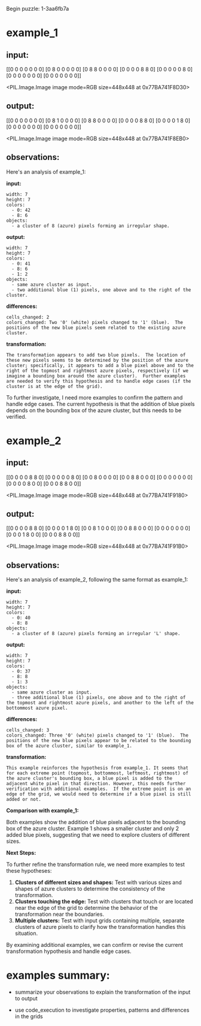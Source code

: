 Begin puzzle: 1-3aa6fb7a


# example_1

## input:

[[0 0 0 0 0 0 0]
 [0 8 0 0 0 0 0]
 [0 8 8 0 0 0 0]
 [0 0 0 0 8 8 0]
 [0 0 0 0 0 8 0]
 [0 0 0 0 0 0 0]
 [0 0 0 0 0 0 0]]


<PIL.Image.Image image mode=RGB size=448x448 at 0x77BA741F8D30>


## output:

[[0 0 0 0 0 0 0]
 [0 8 1 0 0 0 0]
 [0 8 8 0 0 0 0]
 [0 0 0 0 8 8 0]
 [0 0 0 0 1 8 0]
 [0 0 0 0 0 0 0]
 [0 0 0 0 0 0 0]]


<PIL.Image.Image image mode=RGB size=448x448 at 0x77BA741F8EB0>


## observations:

Here's an analysis of example_1:

**input:**
```
width: 7
height: 7
colors:
  - 0: 42
  - 8: 6
objects:
  - a cluster of 8 (azure) pixels forming an irregular shape.
```

**output:**
```
width: 7
height: 7
colors:
  - 0: 41
  - 8: 6
  - 1: 2
objects:
  - same azure cluster as input.
  - two additional blue (1) pixels, one above and to the right of the cluster.
```

**differences:**
```
cells_changed: 2
colors_changed: Two '0' (white) pixels changed to '1' (blue).  The positions of the new blue pixels seem related to the existing azure cluster.
```

**transformation:**
```
The transformation appears to add two blue pixels.  The location of these new pixels seems to be determined by the position of the azure cluster; specifically, it appears to add a blue pixel above and to the right of the topmost and rightmost azure pixels, respectively (if we imagine a bounding box around the azure cluster).  Further examples are needed to verify this hypothesis and to handle edge cases (if the cluster is at the edge of the grid).
```

To further investigate, I need more examples to confirm the pattern and handle edge cases.  The current hypothesis is that the addition of blue pixels depends on the bounding box of the azure cluster, but this needs to be verified.


# example_2

## input:

[[0 0 0 0 8 8 0]
 [0 0 0 0 0 8 0]
 [0 0 8 0 0 0 0]
 [0 0 8 8 0 0 0]
 [0 0 0 0 0 0 0]
 [0 0 0 0 8 0 0]
 [0 0 0 8 8 0 0]]


<PIL.Image.Image image mode=RGB size=448x448 at 0x77BA741F9180>


## output:

[[0 0 0 0 8 8 0]
 [0 0 0 0 1 8 0]
 [0 0 8 1 0 0 0]
 [0 0 8 8 0 0 0]
 [0 0 0 0 0 0 0]
 [0 0 0 1 8 0 0]
 [0 0 0 8 8 0 0]]


<PIL.Image.Image image mode=RGB size=448x448 at 0x77BA741F91B0>


## observations:

Here's an analysis of example_2, following the same format as example_1:

**input:**
```
width: 7
height: 7
colors:
  - 0: 40
  - 8: 8
objects:
  - a cluster of 8 (azure) pixels forming an irregular 'L' shape.
```

**output:**
```
width: 7
height: 7
colors:
  - 0: 37
  - 8: 8
  - 1: 3
objects:
  - same azure cluster as input.
  - three additional blue (1) pixels, one above and to the right of the topmost and rightmost azure pixels, and another to the left of the bottommost azure pixel.
```

**differences:**
```
cells_changed: 3
colors_changed: Three '0' (white) pixels changed to '1' (blue).  The positions of the new blue pixels appear to be related to the bounding box of the azure cluster, similar to example_1.
```

**transformation:**
```
This example reinforces the hypothesis from example_1. It seems that for each extreme point (topmost, bottommost, leftmost, rightmost) of the azure cluster's bounding box, a blue pixel is added to the adjacent white pixel in that direction. However, this needs further verification with additional examples.  If the extreme point is on an edge of the grid, we would need to determine if a blue pixel is still added or not.
```

**Comparison with example_1:**

Both examples show the addition of blue pixels adjacent to the bounding box of the azure cluster. Example 1 shows a smaller cluster and only 2 added blue pixels, suggesting that we need to explore clusters of different sizes.

**Next Steps:**

To further refine the transformation rule, we need more examples to test these hypotheses:

1. **Clusters of different sizes and shapes:**  Test with various sizes and shapes of azure clusters to determine the consistency of the transformation.
2. **Clusters touching the edge:** Test with clusters that touch or are located near the edge of the grid to determine the behavior of the transformation near the boundaries.
3. **Multiple clusters:** Test with input grids containing multiple, separate clusters of azure pixels to clarify how the transformation handles this situation.


By examining additional examples, we can confirm or revise the current transformation hypothesis and handle edge cases.


# examples summary: 

- summarize your observations to explain the transformation of the input to output

- use code_execution to investigate properties, patterns and differences in the grids
